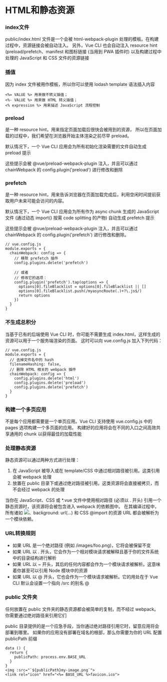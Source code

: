 # HTML和静态资源    

### index文件
public/index.html 文件是一个会被 html-webpack-plugin 处理的模板。在构建过程中，资源链接会被自动注入。
另外，Vue CLI 也会自动注入 resource hint (preload/prefetch、manifest 和图标链接 (当用到 PWA 插件时) 
以及构建过程中处理的 JavaScript 和 CSS 文件的资源链接

### 插值
因为 index 文件被用作模板，所以你可以使用 lodash template 语法插入内容
````
<%= VALUE %> 用来做不转义插值；
<%- VALUE %> 用来做 HTML 转义插值；
<% expression %> 用来描述 JavaScript 流程控制
````
### preload
<link rel="preload"> 是一种 resource hint，用来指定页面加载后很快会被用到的资源，
所以在页面加载的过程中，我们希望在浏览器开始主体渲染之前尽早 preload。

默认情况下，一个 Vue CLI 应用会为所有初始化渲染需要的文件自动生成 preload 提示

这些提示会被 @vue/preload-webpack-plugin 注入，并且可以通过 chainWebpack 的 config.plugin('preload') 进行修改和删除

### prefetch
<link rel="prefetch"> 是一种 resource hint，用来告诉浏览器在页面加载完成后，利用空闲时间提前获取用户未来可能会访问的内容。

默认情况下，一个 Vue CLI 应用会为所有作为 async chunk 生成的 JavaScript 文件 (通过动态 import() 按需 code splitting 的产物) 自动生成 prefetch 提示

这些提示会被 @vue/preload-webpack-plugin 注入，并且可以通过 chainWebpack 的 config.plugin('prefetch') 进行修改和删除。
````
// vue.config.js
module.exports = {
  chainWebpack: config => {
    // 移除 prefetch 插件
    config.plugins.delete('prefetch')

    // 或者
    // 修改它的选项：
    config.plugin('prefetch').tap(options => {
      options[0].fileBlacklist = options[0].fileBlacklist || []
      options[0].fileBlacklist.push(/myasyncRoute(.)+?\.js$/)
      return options
    })
  }
}
````

### 不生成总积分
当基于已有的后端使用 Vue CLI 时，你可能不需要生成 index.html，这样生成的资源可以用于一个服务端渲染的页面。
这时可以向 vue.config.js 加入下列代码：
````
// vue.config.js
module.exports = {
  // 去掉文件名中的 hash
  filenameHashing: false,
  // 删除 HTML 相关的 webpack 插件
  chainWebpack: config => {
    config.plugins.delete('html')
    config.plugins.delete('preload')
    config.plugins.delete('prefetch')
  }
}
````

### 构建一个多页应用
不是每个应用都需要是一个单页应用。Vue CLI 支持使用 vue.config.js 中的 pages 选项构建一个多页面的应用。
构建好的应用将会在不同的入口之间高效共享通用的 chunk 以获得最佳的加载性能

### 处理静态资源
静态资源可以通过两种方式进行处理：
1. 在 JavaScript 被导入或在 template/CSS 中通过相对路径被引用。这类引用会被 webpack 处理
2. 放置在 public 目录下或通过绝对路径被引用。这类资源将会直接被拷贝，而不会经过 webpack 的处理

当你在 JavaScript、CSS 或 *.vue 文件中使用相对路径 (必须以 . 开头) 引用一个静态资源时，该资源将会被包含进入 webpack 的依赖图中。
在其编译过程中，所有诸如 <img src="...">、background: url(...) 和 CSS @import 的资源 URL 都会被解析为一个模块依赖。


### URL转换规则

+ 如果 URL 是一个绝对路径 (例如 /images/foo.png)，它将会被保留不变
+ 如果 URL 以 . 开头，它会作为一个相对模块请求被解释且基于你的文件系统中的目录结构进行解析
+ 如果 URL 以 ~ 开头，其后的任何内容都会作为一个模块请求被解析。这意味着你甚至可以引用 Node 模块中的资源
+ 如果 URL 以 @ 开头，它也会作为一个模块请求被解析。它的用处在于 Vue CLI 默认会设置一个指向 <projectRoot>/src 的别名 @


### public 文件夹
任何放置在 public 文件夹的静态资源都会被简单的复制，而不经过 webpack。你需要通过绝对路径来引用它们

public 目录提供的是一个应急手段，当你通过绝对路径引用它时，留意应用将会部署到哪里。
如果你的应用没有部署在域名的根部，那么你需要为你的 URL 配置 publicPath 前缀

````
data () {
  return {
    publicPath: process.env.BASE_URL
  }
}
<img :src="`${publicPath}my-image.png`">
<link rel="icon" href="<%= BASE_URL %>favicon.ico">
````








